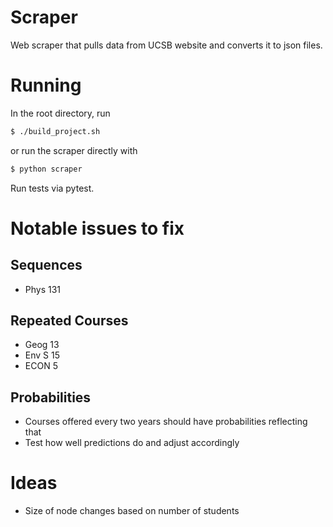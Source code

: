 # Scraper

Web scraper that pulls data from UCSB website and converts it to json files.

# Running
In the root directory, run
```sh
$ ./build_project.sh
```
or run the scraper directly with
```sh
$ python scraper
```

Run tests via pytest.

# Notable issues to fix

## Sequences
- Phys 131

## Repeated Courses
- Geog 13
- Env S 15
- ECON 5

## Probabilities
- Courses offered every two years should have probabilities reflecting that
- Test how well predictions do and adjust accordingly

# Ideas
- Size of node changes based on number of students
